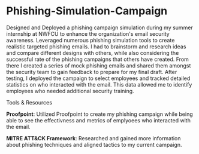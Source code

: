 # Phishing-Simulation-Campaign
Designed and Deployed a phishing campaign simulation during my summer internship at NWFCU to enhance the organization's email security awareness. Leveraged numerous phishing simulation tools to create realistic targeted phishing emails. I had to brainstorm and research ideas and compare different designs with others, while also considering the successful rate of the phishing campaigns that others have created. From there I created a series of mock phishing emails and shared them amongst the security team to gain feedback to prepare for my final draft. After testing, I deployed the campaign to select employees and tracked detailed statistics on who interacted with the email. This data allowed me to identify employees who needed additional security training.

Tools & Resources

**Proofpoint**: Utilized Proofpoint to create my phishing campaign while being able to see the effectivness and metrics of emplyoees who interacted with the email. 

**MITRE ATT&CK Framework**: Researched and gained more information about phishing techniques and aligned tactics to my current campaign.


